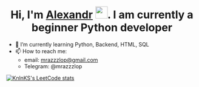 ### <h1 align="center">Hi, I'm <a href="https://daniilshat.ru/" target="_blank">Alexandr</a> <img src="https://github.com/blackcater/blackcater/raw/main/images/Hi.gif" height="32"/>. I am currently a beginner Python developer</h1>

<!--
**Mrazzzlop/Mrazzzlop** is a ✨ _special_ ✨ repository because its `README.md` (this file) appears on your GitHub profile.

Here are some ideas to get you started:

- 🔭 I’m currently working on ...
- 🌱 I’m currently learning Python, Backend, HTML, SQL
- 👯 I’m looking to collaborate on ...
- 🤔 I’m looking for help with ...
- 💬 Ask me about ...
- 📫 How to reach me:
  - email: mrazzzlop@gmail.com
  - Telegram: @mrazzzlop
- 😄 Pronouns: ...
- ⚡ Fun fact: ...
-->
- 🌱 I’m currently learning Python, Backend, HTML, SQL
- 📫 How to reach me:
  - email: mrazzzlop@gmail.com
  - Telegram: @mrazzzlop


[![KnlnKS's LeetCode stats](https://leetcode-stats-six.vercel.app/api?mrazzzlop=KnlnKS&theme=dark)](https://github.com/KnlnKS/leetcode-stats)
